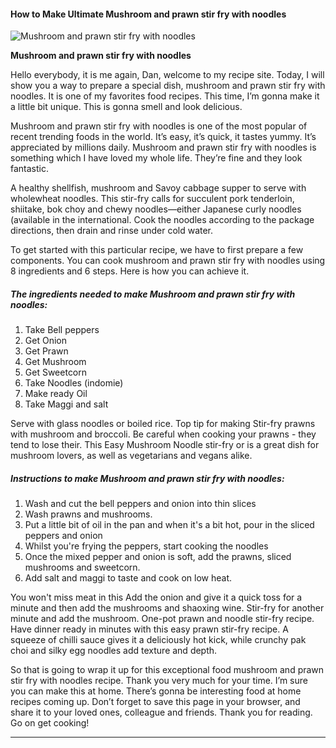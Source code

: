             

#### How to Make Ultimate Mushroom and prawn stir fry with noodles

![Mushroom and prawn stir fry with noodles](https://img-global.cpcdn.com/recipes/c5bf111d0e2a9465/751x532cq70/mushroom-and-prawn-stir-fry-with-noodles-recipe-main-photo.jpg)

**Mushroom and prawn stir fry with noodles**

Hello everybody, it is me again, Dan, welcome to my recipe site. Today, I will show you a way to prepare a special dish, mushroom and prawn stir fry with noodles. It is one of my favorites food recipes. This time, I’m gonna make it a little bit unique. This is gonna smell and look delicious.

Mushroom and prawn stir fry with noodles is one of the most popular of recent trending foods in the world. It’s easy, it’s quick, it tastes yummy. It’s appreciated by millions daily. Mushroom and prawn stir fry with noodles is something which I have loved my whole life. They’re fine and they look fantastic.

A healthy shellfish, mushroom and Savoy cabbage supper to serve with wholewheat noodles. This stir-fry calls for succulent pork tenderloin, shiitake, bok choy and chewy noodles—either Japanese curly noodles (available in the international. Cook the noodles according to the package directions, then drain and rinse under cold water.

To get started with this particular recipe, we have to first prepare a few components. You can cook mushroom and prawn stir fry with noodles using 8 ingredients and 6 steps. Here is how you can achieve it.

##### The ingredients needed to make Mushroom and prawn stir fry with noodles:

1.  Take Bell peppers
2.  Get Onion
3.  Get Prawn
4.  Get Mushroom
5.  Get Sweetcorn
6.  Take Noodles (indomie)
7.  Make ready Oil
8.  Take Maggi and salt

Serve with glass noodles or boiled rice. Top tip for making Stir-fry prawns with mushroom and broccoli. Be careful when cooking your prawns - they tend to lose their. This Easy Mushroom Noodle stir-fry or is a great dish for mushroom lovers, as well as vegetarians and vegans alike.

##### Instructions to make Mushroom and prawn stir fry with noodles:

1.  Wash and cut the bell peppers and onion into thin slices
2.  Wash prawns and mushrooms.
3.  Put a little bit of oil in the pan and when it's a bit hot, pour in the sliced peppers and onion
4.  Whilst you're frying the peppers, start cooking the noodles
5.  Once the mixed pepper and onion is soft, add the prawns, sliced mushrooms and sweetcorn.
6.  Add salt and maggi to taste and cook on low heat.

You won't miss meat in this Add the onion and give it a quick toss for a minute and then add the mushrooms and shaoxing wine. Stir-fry for another minute and add the mushroom. One-pot prawn and noodle stir-fry recipe. Have dinner ready in minutes with this easy prawn stir-fry recipe. A squeeze of chilli sauce gives it a deliciously hot kick, while crunchy pak choi and silky egg noodles add texture and depth.

So that is going to wrap it up for this exceptional food mushroom and prawn stir fry with noodles recipe. Thank you very much for your time. I’m sure you can make this at home. There’s gonna be interesting food at home recipes coming up. Don’t forget to save this page in your browser, and share it to your loved ones, colleague and friends. Thank you for reading. Go on get cooking!

* * *